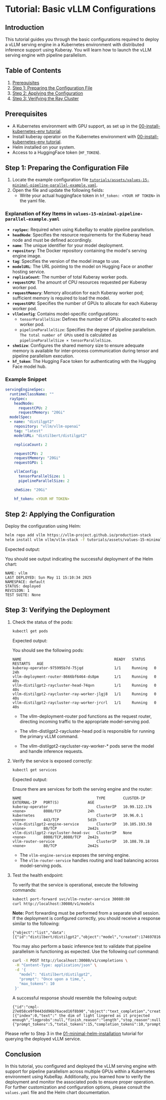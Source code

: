 # Tutorial: Basic vLLM Configurations

## Introduction

This tutorial guides you through the basic configurations required to deploy a vLLM serving engine in a Kubernetes environment with distributed inference support using Kuberay. You will learn how to launch the vLLM serving engine with pipeline parallelism.

## Table of Contents

1. [Prerequisites](#prerequisites)
2. [Step 1: Preparing the Configuration File](#step-1-preparing-the-configuration-file)
3. [Step 2: Applying the Configuration](#step-2-applying-the-configuration)
4. [Step 3: Verifying the Ray Cluster](#step-3-verifying-the-deployment)

## Prerequisites

- A Kubernetes environment with GPU support, as set up in the [00-install-kubernetes-env tutorial](00-install-kubernetes-env.md).
- Install kuberay operator on the Kubernetes environment with [00-install-kubernetes-env tutorial](00-install-kubernetes-env.md).
- Helm installed on your system.
- Access to a HuggingFace token (`HF_TOKEN`).

## Step 1: Preparing the Configuration File

1. Locate the example configuration file [`tutorials/assets/values-15-minimal-pipeline-parallel-example.yaml`](assets/values-15-minimal-pipeline-parallel-example.yaml).
2. Open the file and update the following fields:
    - Write your actual huggingface token in `hf_token: <YOUR HF TOKEN>` in the yaml file.

### Explanation of Key Items in `values-15-minimal-pipeline-parallel-example.yaml`

- **`raySpec`**: Required when using KubeRay to enable pipeline parallelism.
- **`headNode`**: Specifies the resource requirements for the Kuberay head node and must be defined accordingly.
- **`name`**: The unique identifier for your model deployment.
- **`repository`**: The Docker repository containing the model's serving engine image.
- **`tag`**: Specifies the version of the model image to use.
- **`modelURL`**: The URL pointing to the model on Hugging Face or another hosting service.
- **`replicaCount`**: The number of total Kuberay worker pods.
- **`requestCPU`**: The amount of CPU resources requested per Kuberay worker pod.
- **`requestMemory`**: Memory allocation for each Kuberay worker pod; sufficient memory is required to load the model.
- **`requestGPU`**: Specifies the number of GPUs to allocate for each Kuberay worker pod.
- **`vllmConfig`**: Contains model-specific configurations:
  - `tensorParallelSize`: Defines the number of GPUs allocated to each worker pod.
  - `pipelineParallelSize`: Specifies the degree of pipeline parallelism. `The total number of GPUs` used is calculated as `pipelineParallelSize × tensorParallelSize`.
- **`shmSize`**: Configures the shared memory size to ensure adequate memory is available for inter-process communication during tensor and pipeline parallelism execution.
- **`hf_token`**: The Hugging Face token for authenticating with the Hugging Face model hub.

### Example Snippet

```yaml
servingEngineSpec:
  runtimeClassName: ""
  raySpec:
    headNode:
      requestCPU: 2
      requestMemory: "20Gi"
  modelSpec:
  - name: "distilgpt2"
    repository: "vllm/vllm-openai"
    tag: "latest"
    modelURL: "distilbert/distilgpt2"

    replicaCount: 2

    requestCPU: 2
    requestMemory: "20Gi"
    requestGPU: 1

    vllmConfig:
      tensorParallelSize: 1
      pipelineParallelSize: 2

    shmSize: "20Gi"

    hf_token: <YOUR HF TOKEN>
```

## Step 2: Applying the Configuration

Deploy the configuration using Helm:

```bash
helm repo add vllm https://vllm-project.github.io/production-stack
helm install vllm vllm/vllm-stack -f tutorials/assets/values-15-minimal-pipeline-parallel-example.yaml
```

Expected output:

You should see output indicating the successful deployment of the Helm chart:

```plaintext
NAME: vllm
LAST DEPLOYED: Sun May 11 15:10:34 2025
NAMESPACE: default
STATUS: deployed
REVISION: 1
TEST SUITE: None
```

## Step 3: Verifying the Deployment

1. Check the status of the pods:

   ```bash
   kubectl get pods
   ```

   Expected output:

   You should see the following pods:

   ```plaintext
   NAME                                          READY   STATUS    RESTARTS   AGE
   kuberay-operator-975995b7d-75jqd              1/1     Running   0          24h
   vllm-deployment-router-8666bf6464-ds8pm       1/1     Running   0          40s
   vllm-distilgpt2-raycluster-head-74qvn         1/1     Running   0          40s
   vllm-distilgpt2-raycluster-ray-worker-jlgj8   1/1     Running   0          40s
   vllm-distilgpt2-raycluster-ray-worker-jrcrl   1/1     Running   0          40s
   ```

   - The vllm-deployment-router pod functions as the request router, directing incoming traffic to the appropriate model-serving pod.

   - The vllm-distilgpt2-raycluster-head pod is responsible for running the primary vLLM command.

   - The vllm-distilgpt2-raycluster-ray-worker-* pods serve the model and handle inference requests.

2. Verify the service is exposed correctly:

   ```bash
   kubectl get services
   ```

   Expected output:

   Ensure there are services for both the serving engine and the router:

   ```plaintext
   NAME                                  TYPE        CLUSTER-IP      EXTERNAL-IP   PORT(S)             AGE
   kuberay-operator                      ClusterIP   10.99.122.176   <none>        8080/TCP            24h
   kubernetes                            ClusterIP   10.96.0.1       <none>        443/TCP             5d1h
   vllm-distilgpt2-engine-service        ClusterIP   10.105.193.58   <none>        80/TCP              2m42s
   vllm-distilgpt2-raycluster-head-svc   ClusterIP   None            <none>        8000/TCP,8080/TCP   2m42s
   vllm-router-service                   ClusterIP   10.108.70.18    <none>        80/TCP              2m42s
   ```

   - The `vllm-engine-service` exposes the serving engine.
   - The `vllm-router-service` handles routing and load balancing across model-serving pods.

3. Test the health endpoint:

   To verify that the service is operational, execute the following commands:

   ```bash
   kubectl port-forward svc/vllm-router-service 30080:80
   curl http://localhost:30080/v1/models
   ```

   **Note:** Port forwarding must be performed from a separate shell session. If the deployment is configured correctly, you should receive a response similar to the following:

   ```plaintext
   {"object":"list","data":[{"id":"distilbert/distilgpt2","object":"model","created":1746978162,"owned_by":"vllm","root":null}]}
   ```

   You may also perform a basic inference test to validate that pipeline parallelism is functioning as expected. Use the following curl command:

   ```bash
   curl -X POST http://localhost:30080/v1/completions \
    -H "Content-Type: application/json" \
    -d '{
      "model": "distilbert/distilgpt2",
      "prompt": "Once upon a time,",
      "max_tokens": 10
    }'
   ```

   A successful response should resemble the following output:

   ```plaintext
   {"id":"cmpl-27e058ce9f0443dd96b76aced16f8b90","object":"text_completion","created":1746978495,"model":"distilbert/distilgpt2","choices":[{"index":0,"text":" the dim of light lingered as it projected enough","logprobs":null,"finish_reason":"length","stop_reason":null,"prompt_logprobs":null}],"usage":{"prompt_tokens":5,"total_tokens":15,"completion_tokens":10,"prompt_tokens_details":null}}
   ```

Please refer to Step 3 in the [01-minimal-helm-installation](01-minimal-helm-installation.md) tutorial for querying the deployed vLLM service.

## Conclusion

In this tutorial, you configured and deployed the vLLM serving engine with support for pipeline parallelism across multiple GPUs within a Kubernetes environment using KubeRay. Additionally, you learned how to verify the deployment and monitor the associated pods to ensure proper operation. For further customization and configuration options, please consult the `values.yaml` file and the Helm chart documentation.
